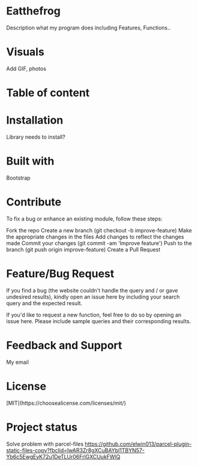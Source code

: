 <h1>Eatthefrog</h1>
<p>Description what my program does including Features, Functions..</p>
<h1>Visuals</h1>
<p>Add GIF, photos</p>
<h1>Table of content</h1>
<h1>Installation</h1>
Library needs to install?
<h1>Built with</h1>
Bootstrap
<h1>Contribute</h1>
To fix a bug or enhance an existing module, follow these steps:

Fork the repo
Create a new branch (git checkout -b improve-feature)
Make the appropriate changes in the files
Add changes to reflect the changes made
Commit your changes (git commit -am 'Improve feature')
Push to the branch (git push origin improve-feature)
Create a Pull Request

<h1>Feature/Bug Request</h1>
If you find a bug (the website couldn't handle the query and / or gave undesired results), kindly open an issue here by including your search query and the expected result.

If you'd like to request a new function, feel free to do so by opening an issue here. Please include sample queries and their corresponding results.
<h1>Feedback and Support</h1>
<p>My email</p>
<h1>License</h1>
[MIT](https://choosealicense.com/licenses/mit/)
<h1>Project status</h1>






Solve problem with parcel-files
https://github.com/elwin013/parcel-plugin-static-files-copy?fbclid=IwAR3Zr8gXCuBAYbl1TBYN57-Yb6c5EwgEyK72u1DeTLUr06FrlGXCUukFWlQ
